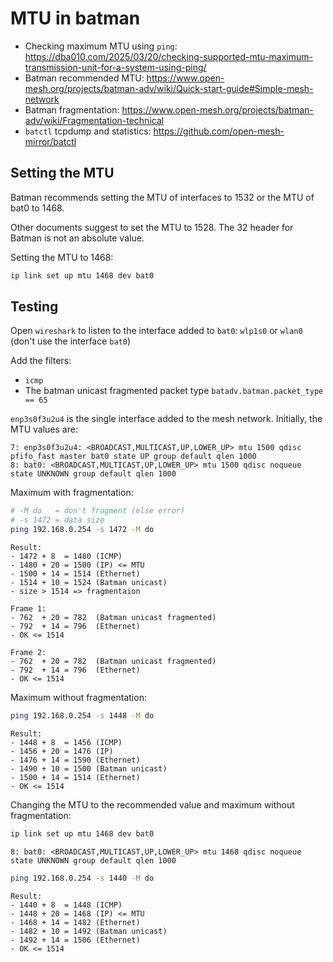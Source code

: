 # MTU in batman

- Checking maximum MTU using `ping`: <https://dba010.com/2025/03/20/checking-supported-mtu-maximum-transmission-unit-for-a-system-using-ping/>
- Batman recommended MTU: <https://www.open-mesh.org/projects/batman-adv/wiki/Quick-start-guide#Simple-mesh-network>
- Batman fragmentation: <https://www.open-mesh.org/projects/batman-adv/wiki/Fragmentation-technical>
- `batctl` tcpdump and statistics: <https://github.com/open-mesh-mirror/batctl>

## Setting the MTU

Batman recommends setting the MTU of interfaces to 1532 or the MTU of bat0 to 1468.

Other documents suggest to set the MTU to 1528. The 32 header for Batman is not an absolute value.

Setting the MTU to 1468:

```bash
ip link set up mtu 1468 dev bat0
```

## Testing

Open `wireshark` to listen to the interface added to `bat0`: `wlp1s0` or `wlan0` (don't use the interface `bat0`)

Add the filters:

- `icmp`
- The batman unicast fragmented packet type `batadv.batman.packet_type == 65`

`enp3s0f3u2u4` is the single interface added to the mesh network. Initially, the MTU values are:

```text
7: enp3s0f3u2u4: <BROADCAST,MULTICAST,UP,LOWER_UP> mtu 1500 qdisc pfifo_fast master bat0 state UP group default qlen 1000
8: bat0: <BROADCAST,MULTICAST,UP,LOWER_UP> mtu 1500 qdisc noqueue state UNKNOWN group default qlen 1000
```

Maximum with fragmentation:

```bash
# -M do   = don't fragment (else error)
# -s 1472 = data size
ping 192.168.0.254 -s 1472 -M do
```
```text
Result:
- 1472 + 8  = 1480 (ICMP)
- 1480 + 20 = 1500 (IP) <= MTU
- 1500 + 14 = 1514 (Ethernet)
- 1514 + 10 = 1524 (Batman unicast)
- size > 1514 => fragmentaion

Frame 1:
- 762  + 20 = 782  (Batman unicast fragmented)
- 792  + 14 = 796  (Ethernet)
- OK <= 1514

Frame 2:
- 762  + 20 = 782  (Batman unicast fragmented)
- 792  + 14 = 796  (Ethernet)
- OK <= 1514
```

Maximum without fragmentation:

```bash
ping 192.168.0.254 -s 1448 -M do
```
```text
Result:
- 1448 + 8  = 1456 (ICMP)
- 1456 + 20 = 1476 (IP)
- 1476 + 14 = 1590 (Ethernet)
- 1490 + 10 = 1500 (Batman unicast)
- 1500 + 14 = 1514 (Ethernet)
- OK <= 1514
```

Changing the MTU to the recommended value and maximum without fragmentation:


```bash
ip link set up mtu 1468 dev bat0
```
```text
8: bat0: <BROADCAST,MULTICAST,UP,LOWER_UP> mtu 1468 qdisc noqueue state UNKNOWN group default qlen 1000
```
```bash
ping 192.168.0.254 -s 1440 -M do
```
```text
Result:
- 1440 + 8  = 1448 (ICMP)
- 1448 + 20 = 1468 (IP) <= MTU
- 1468 + 14 = 1482 (Ethernet)
- 1482 + 10 = 1492 (Batman unicast)
- 1492 + 14 = 1506 (Ethernet)
- OK <= 1514
```
